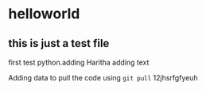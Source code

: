 # helloworld

## this is just a test file


first test
python.adding
Haritha adding text



Adding data to pull the code using `git pull`
12jhsrfgfyeuh
